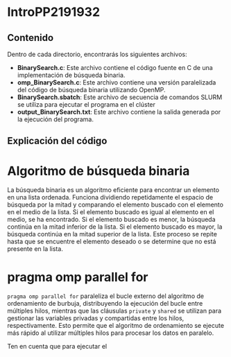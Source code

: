 # IntroPP2191932

## Contenido

Dentro de cada directorio, encontrarás los siguientes archivos:

- **BinarySearch.c**: Este archivo contiene el código fuente en C de una implementación de búsqueda binaria.
- **omp_BinarySearch.c**: Este archivo contiene una versión paralelizada del código de búsqueda binaria utilizando OpenMP.
- **BinarySearch.sbatch**: Este archivo de secuencia de comandos SLURM se utiliza para ejecutar el programa en el clúster
- **output_BinarySearch.txt**: Este archivo contiene la salida generada por la ejecución del programa.

## Explicación del código

# Algoritmo de búsqueda binaria

La búsqueda binaria es un algoritmo eficiente para encontrar un elemento en una lista ordenada. Funciona dividiendo repetidamente el espacio de búsqueda por la mitad y comparando el elemento buscado con el elemento en el medio de la lista. Si el elemento buscado es igual al elemento en el medio, se ha encontrado. Si el elemento buscado es menor, la búsqueda continúa en la mitad inferior de la lista. Si el elemento buscado es mayor, la búsqueda continúa en la mitad superior de la lista. Este proceso se repite hasta que se encuentre el elemento deseado o se determine que no está presente en la lista.

# pragma omp parallel for

`pragma omp parallel for` paraleliza el bucle externo del algoritmo de ordenamiento de burbuja, distribuyendo la ejecución del bucle entre múltiples hilos, mientras que las cláusulas `private` y `shared` se utilizan para gestionar las variables privadas y compartidas entre los hilos, respectivamente. Esto permite que el algoritmo de ordenamiento se ejecute más rápido al utilizar múltiples hilos para procesar los datos en paralelo.


Ten en cuenta que para ejecutar el
